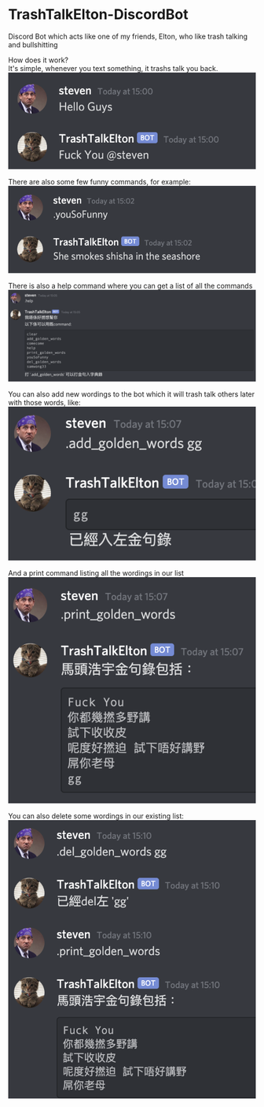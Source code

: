 # TrashTalkElton-DiscordBot
 Discord Bot which acts like one of my friends, Elton, who like trash talking and bullshitting

How does it work?  
It's simple, whenever you text something, it trashs talk you back.
![image](https://github.com/stevenwhatever123/TrashTalkElton-DiscordBot/blob/master/Image/image_hi.png)
  
    
There are also some few funny commands, for example:
![image](https://github.com/stevenwhatever123/TrashTalkElton-DiscordBot/blob/master/Image/image_command1.png)


There is also a help command where you can get a list of all the commands
![image](https://github.com/stevenwhatever123/TrashTalkElton-DiscordBot/blob/master/Image/image_help.png)



You can also add new wordings to the bot which it will trash talk others later with those words, like:
![image](https://github.com/stevenwhatever123/TrashTalkElton-DiscordBot/blob/master/Image/image_add.png)

And a print command listing all the wordings in our list  
![image](https://github.com/stevenwhatever123/TrashTalkElton-DiscordBot/blob/master/Image/image_print.png)

You can also delete some wordings in our existing list:  
![image](https://github.com/stevenwhatever123/TrashTalkElton-DiscordBot/blob/master/Image/image_del.png)
